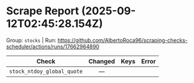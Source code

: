 # Scrape Report (2025-09-12T02:45:28.154Z)

Group: `stocks`  |  Run: https://github.com/AlbertoRoca96/scraping-checks-scheduler/actions/runs/17662964890

| Check | Changed | Keys | Error |
|---|:---:|:--|:--|
| `stock_ntdoy_global_quote` | — |  |  |
